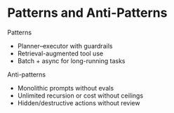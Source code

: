 # Patterns and Anti-Patterns

Patterns
- Planner–executor with guardrails
- Retrieval-augmented tool use
- Batch + async for long-running tasks

Anti-patterns
- Monolithic prompts without evals
- Unlimited recursion or cost without ceilings
- Hidden/destructive actions without review
